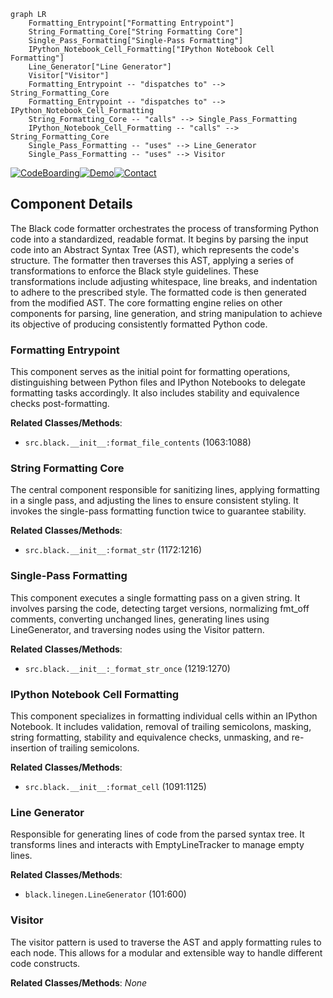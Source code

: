 ```mermaid
graph LR
    Formatting_Entrypoint["Formatting Entrypoint"]
    String_Formatting_Core["String Formatting Core"]
    Single_Pass_Formatting["Single-Pass Formatting"]
    IPython_Notebook_Cell_Formatting["IPython Notebook Cell Formatting"]
    Line_Generator["Line Generator"]
    Visitor["Visitor"]
    Formatting_Entrypoint -- "dispatches to" --> String_Formatting_Core
    Formatting_Entrypoint -- "dispatches to" --> IPython_Notebook_Cell_Formatting
    String_Formatting_Core -- "calls" --> Single_Pass_Formatting
    IPython_Notebook_Cell_Formatting -- "calls" --> String_Formatting_Core
    Single_Pass_Formatting -- "uses" --> Line_Generator
    Single_Pass_Formatting -- "uses" --> Visitor
```
[![CodeBoarding](https://img.shields.io/badge/Generated%20by-CodeBoarding-9cf?style=flat-square)](https://github.com/CodeBoarding/GeneratedOnBoardings)[![Demo](https://img.shields.io/badge/Try%20our-Demo-blue?style=flat-square)](https://www.codeboarding.org/demo)[![Contact](https://img.shields.io/badge/Contact%20us%20-%20codeboarding@gmail.com-lightgrey?style=flat-square)](mailto:codeboarding@gmail.com)

## Component Details

The Black code formatter orchestrates the process of transforming Python code into a standardized, readable format. It begins by parsing the input code into an Abstract Syntax Tree (AST), which represents the code's structure. The formatter then traverses this AST, applying a series of transformations to enforce the Black style guidelines. These transformations include adjusting whitespace, line breaks, and indentation to adhere to the prescribed style. The formatted code is then generated from the modified AST. The core formatting engine relies on other components for parsing, line generation, and string manipulation to achieve its objective of producing consistently formatted Python code.

### Formatting Entrypoint
This component serves as the initial point for formatting operations, distinguishing between Python files and IPython Notebooks to delegate formatting tasks accordingly. It also includes stability and equivalence checks post-formatting.


**Related Classes/Methods**:

- `src.black.__init__:format_file_contents` (1063:1088)


### String Formatting Core
The central component responsible for sanitizing lines, applying formatting in a single pass, and adjusting the lines to ensure consistent styling. It invokes the single-pass formatting function twice to guarantee stability.


**Related Classes/Methods**:

- `src.black.__init__:format_str` (1172:1216)


### Single-Pass Formatting
This component executes a single formatting pass on a given string. It involves parsing the code, detecting target versions, normalizing fmt_off comments, converting unchanged lines, generating lines using LineGenerator, and traversing nodes using the Visitor pattern.


**Related Classes/Methods**:

- `src.black.__init__:_format_str_once` (1219:1270)


### IPython Notebook Cell Formatting
This component specializes in formatting individual cells within an IPython Notebook. It includes validation, removal of trailing semicolons, masking, string formatting, stability and equivalence checks, unmasking, and re-insertion of trailing semicolons.


**Related Classes/Methods**:

- `src.black.__init__:format_cell` (1091:1125)


### Line Generator
Responsible for generating lines of code from the parsed syntax tree. It transforms lines and interacts with EmptyLineTracker to manage empty lines.


**Related Classes/Methods**:

- `black.linegen.LineGenerator` (101:600)


### Visitor
The visitor pattern is used to traverse the AST and apply formatting rules to each node. This allows for a modular and extensible way to handle different code constructs.


**Related Classes/Methods**: _None_